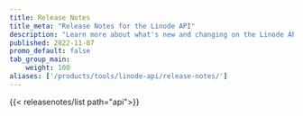 ```yaml
---
title: Release Notes
title_meta: "Release Notes for the Linode API"
description: "Learn more about what's new and changing on the Linode API by reviewing the changelog entries."
published: 2022-11-07
promo_default: false
tab_group_main:
    weight: 100
aliases: ['/products/tools/linode-api/release-notes/']
---
```


{{< releasenotes/list path="api">}}
